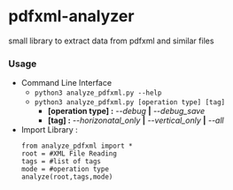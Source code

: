 # pdfxml-analyzer
small library to extract data from pdfxml and similar files 

### Usage
* Command Line Interface
  * `python3 analyze_pdfxml.py --help`
  * `python3 analyze_pdfxml.py [operation type] [tag]`
     * **[operation type] :** *--debug* **|** *--debug_save*
     * **[tag] :** *--horizonatal_only* **|** *--vertical_only* **|** *--all*
* Import Library :
   ```
   from analyze_pdfxml import * 
   root = #XML File Reading
   tags = #list of tags 
   mode = #operation type
   analyze(root,tags,mode)
   ```
